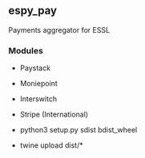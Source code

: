 ## espy_pay

Payments aggregator for ESSL

### Modules

- Paystack
- Moniepoint
- Interswitch
- Stripe (International)

- python3 setup.py sdist bdist_wheel
- twine upload dist/\*
